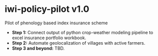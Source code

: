 # iwi-policy-pilot v1.0
Pilot of phenology based index insurance scheme

- **Step 1:** Connect output of python crop-weather modeling pipeline to excel insurance portfolio workbook.
- **Step 2:** Automate geolocalization of villages with active farmers.
- **Step 3 and beyond:** TBD.
